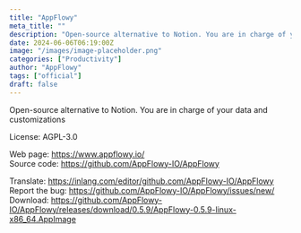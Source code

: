 ```yaml
---
title: "AppFlowy"
meta_title: ""
description: "Open-source alternative to Notion. You are in charge of your data and customizations"
date: 2024-06-06T06:19:00Z
image: "/images/image-placeholder.png"
categories: ["Productivity"]
author: "AppFlowy"
tags: ["official"]
draft: false
---
```


Open-source alternative to Notion. You are in charge of your data and customizations

License: AGPL-3.0

Web page: https://www.appflowy.io/  
Source code: https://github.com/AppFlowy-IO/AppFlowy

Translate: https://inlang.com/editor/github.com/AppFlowy-IO/AppFlowy  
Report the bug: https://github.com/AppFlowy-IO/AppFlowy/issues/new/  
Download: https://github.com/AppFlowy-IO/AppFlowy/releases/download/0.5.9/AppFlowy-0.5.9-linux-x86_64.AppImage
